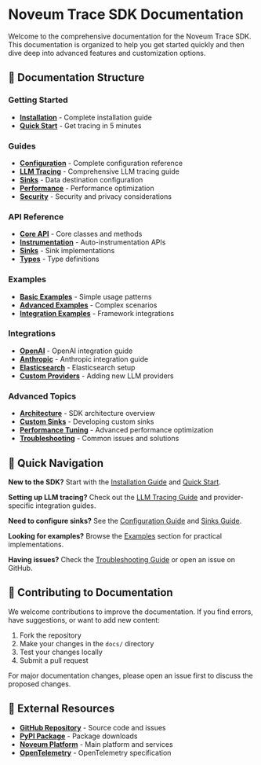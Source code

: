 # Noveum Trace SDK Documentation

Welcome to the comprehensive documentation for the Noveum Trace SDK. This documentation is organized to help you get started quickly and then dive deep into advanced features and customization options.

## 📖 Documentation Structure

### Getting Started
- **[Installation](getting-started/installation.md)** - Complete installation guide
- **[Quick Start](getting-started/quickstart.md)** - Get tracing in 5 minutes

### Guides
- **[Configuration](guides/configuration.md)** - Complete configuration reference
- **[LLM Tracing](guides/llm-tracing.md)** - Comprehensive LLM tracing guide
- **[Sinks](guides/sinks.md)** - Data destination configuration
- **[Performance](guides/performance.md)** - Performance optimization
- **[Security](guides/security.md)** - Security and privacy considerations

### API Reference
- **[Core API](api-reference/core.md)** - Core classes and methods
- **[Instrumentation](api-reference/instrumentation.md)** - Auto-instrumentation APIs
- **[Sinks](api-reference/sinks.md)** - Sink implementations
- **[Types](api-reference/types.md)** - Type definitions

### Examples
- **[Basic Examples](examples/basic.md)** - Simple usage patterns
- **[Advanced Examples](examples/advanced.md)** - Complex scenarios
- **[Integration Examples](examples/integrations.md)** - Framework integrations

### Integrations
- **[OpenAI](integrations/openai.md)** - OpenAI integration guide
- **[Anthropic](integrations/anthropic.md)** - Anthropic integration guide
- **[Elasticsearch](integrations/elasticsearch.md)** - Elasticsearch setup
- **[Custom Providers](integrations/custom.md)** - Adding new LLM providers

### Advanced Topics
- **[Architecture](advanced/architecture.md)** - SDK architecture overview
- **[Custom Sinks](advanced/custom-sinks.md)** - Developing custom sinks
- **[Performance Tuning](advanced/performance.md)** - Advanced performance optimization
- **[Troubleshooting](advanced/troubleshooting.md)** - Common issues and solutions

## 🚀 Quick Navigation

**New to the SDK?** Start with the [Installation Guide](getting-started/installation.md) and [Quick Start](getting-started/quickstart.md).

**Setting up LLM tracing?** Check out the [LLM Tracing Guide](guides/llm-tracing.md) and provider-specific integration guides.

**Need to configure sinks?** See the [Configuration Guide](guides/configuration.md) and [Sinks Guide](guides/sinks.md).

**Looking for examples?** Browse the [Examples](examples/) section for practical implementations.

**Having issues?** Check the [Troubleshooting Guide](advanced/troubleshooting.md) or open an issue on GitHub.

## 📝 Contributing to Documentation

We welcome contributions to improve the documentation. If you find errors, have suggestions, or want to add new content:

1. Fork the repository
2. Make your changes in the `docs/` directory
3. Test your changes locally
4. Submit a pull request

For major documentation changes, please open an issue first to discuss the proposed changes.

## 🔗 External Resources

- **[GitHub Repository](https://github.com/Noveum/noveum-trace)** - Source code and issues
- **[PyPI Package](https://pypi.org/project/noveum-trace/)** - Package downloads
- **[Noveum Platform](https://noveum.ai)** - Main platform and services
- **[OpenTelemetry](https://opentelemetry.io)** - OpenTelemetry specification


